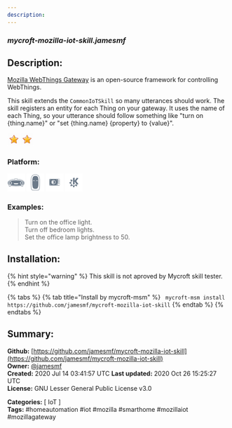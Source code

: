 ```yaml
---
description: 
---
```


### _mycroft-mozilla-iot-skill.jamesmf_  
## Description:  
[Mozilla WebThings Gateway](https://iot.mozilla.org/gateway/) is an open-source framework for controlling WebThings.

This skill extends the `CommonIoTSkill` so many utterances should work. The skill registers an entity for each Thing on your gateway. It uses the name of each Thing, so your utterance should follow something like "turn on {thing.name}" or "set {thing.name} {property} to {value}".  
  
![](../.gitbook/assets/star.png)![](../.gitbook/assets/star.png)  
  
### Platform:  
 ![Mark I](../.gitbook/assets/mark-1-icon.png)  ![Mark II](../.gitbook/assets/mark-2-icon.png)  ![Picroft](../.gitbook/assets/picroft-icon.png)  ![plasmoid](../.gitbook/assets/kde.png)   
### Examples:  
> Turn on the office light.  
> Turn off bedroom lights.  
> Set the office lamp brightness to 50.  
  
## Installation:  
{% hint style="warning" %}
This skill is not aproved by Mycroft skill tester.
{% endhint %}
    
{% tabs %}
{% tab title="Install by mycroft-msm" %}
``` mycroft-msm install https://github.com/jamesmf/mycroft-mozilla-iot-skill```
{% endtab %}
  {% endtabs %}
    
## Summary:  
**Github:** [https://github.com/jamesmf/mycroft-mozilla-iot-skill](https://github.com/jamesmf/mycroft-mozilla-iot-skill)  
**Owner:** [@jamesmf](https://github.com/jamesmf)  
**Created:** 2020 Jul 14 03:41:57 UTC  **Last updated:** 2020 Oct 26 15:25:27 UTC  
**License:** GNU Lesser General Public License v3.0  
  
**Categories:** [ IoT ]   
**Tags:** \#homeautomation \#iot \#mozilla \#smarthome \#mozillaiot \#mozillagateway   
